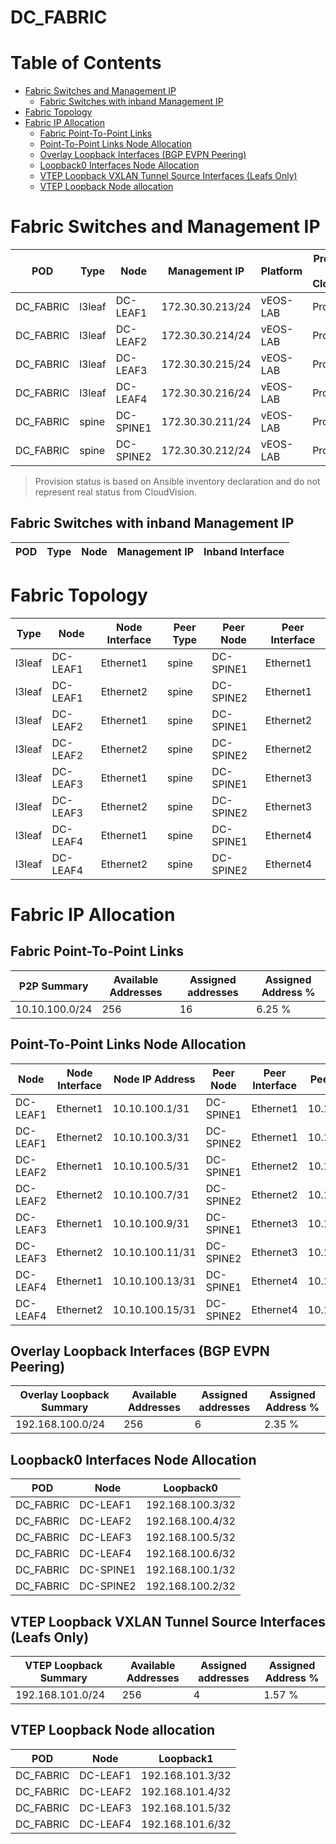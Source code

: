 # DC_FABRIC

# Table of Contents
<!-- toc -->

- [Fabric Switches and Management IP](#fabric-switches-and-management-ip)
  - [Fabric Switches with inband Management IP](#fabric-switches-with-inband-management-ip)
- [Fabric Topology](#fabric-topology)
- [Fabric IP Allocation](#fabric-ip-allocation)
  - [Fabric Point-To-Point Links](#fabric-point-to-point-links)
  - [Point-To-Point Links Node Allocation](#point-to-point-links-node-allocation)
  - [Overlay Loopback Interfaces (BGP EVPN Peering)](#overlay-loopback-interfaces-bgp-evpn-peering)
  - [Loopback0 Interfaces Node Allocation](#loopback0-interfaces-node-allocation)
  - [VTEP Loopback VXLAN Tunnel Source Interfaces (Leafs Only)](#vtep-loopback-vxlan-tunnel-source-interfaces-leafs-only)
  - [VTEP Loopback Node allocation](#vtep-loopback-node-allocation)

<!-- toc -->
# Fabric Switches and Management IP

| POD | Type | Node | Management IP | Platform | Provisioned in CloudVision |
| --- | ---- | ---- | ------------- | -------- | -------------------------- |
| DC_FABRIC | l3leaf | DC-LEAF1 | 172.30.30.213/24 | vEOS-LAB | Provisioned |
| DC_FABRIC | l3leaf | DC-LEAF2 | 172.30.30.214/24 | vEOS-LAB | Provisioned |
| DC_FABRIC | l3leaf | DC-LEAF3 | 172.30.30.215/24 | vEOS-LAB | Provisioned |
| DC_FABRIC | l3leaf | DC-LEAF4 | 172.30.30.216/24 | vEOS-LAB | Provisioned |
| DC_FABRIC | spine | DC-SPINE1 | 172.30.30.211/24 | vEOS-LAB | Provisioned |
| DC_FABRIC | spine | DC-SPINE2 | 172.30.30.212/24 | vEOS-LAB | Provisioned |

> Provision status is based on Ansible inventory declaration and do not represent real status from CloudVision.

## Fabric Switches with inband Management IP
| POD | Type | Node | Management IP | Inband Interface |
| --- | ---- | ---- | ------------- | ---------------- |

# Fabric Topology

| Type | Node | Node Interface | Peer Type | Peer Node | Peer Interface |
| ---- | ---- | -------------- | --------- | ----------| -------------- |
| l3leaf | DC-LEAF1 | Ethernet1 | spine | DC-SPINE1 | Ethernet1 |
| l3leaf | DC-LEAF1 | Ethernet2 | spine | DC-SPINE2 | Ethernet1 |
| l3leaf | DC-LEAF2 | Ethernet1 | spine | DC-SPINE1 | Ethernet2 |
| l3leaf | DC-LEAF2 | Ethernet2 | spine | DC-SPINE2 | Ethernet2 |
| l3leaf | DC-LEAF3 | Ethernet1 | spine | DC-SPINE1 | Ethernet3 |
| l3leaf | DC-LEAF3 | Ethernet2 | spine | DC-SPINE2 | Ethernet3 |
| l3leaf | DC-LEAF4 | Ethernet1 | spine | DC-SPINE1 | Ethernet4 |
| l3leaf | DC-LEAF4 | Ethernet2 | spine | DC-SPINE2 | Ethernet4 |

# Fabric IP Allocation

## Fabric Point-To-Point Links

| P2P Summary | Available Addresses | Assigned addresses | Assigned Address % |
| ----------- | ------------------- | ------------------ | ------------------ |
| 10.10.100.0/24 | 256 | 16 | 6.25 % |

## Point-To-Point Links Node Allocation

| Node | Node Interface | Node IP Address | Peer Node | Peer Interface | Peer IP Address |
| ---- | -------------- | --------------- | --------- | -------------- | --------------- |
| DC-LEAF1 | Ethernet1 | 10.10.100.1/31 | DC-SPINE1 | Ethernet1 | 10.10.100.0/31 |
| DC-LEAF1 | Ethernet2 | 10.10.100.3/31 | DC-SPINE2 | Ethernet1 | 10.10.100.2/31 |
| DC-LEAF2 | Ethernet1 | 10.10.100.5/31 | DC-SPINE1 | Ethernet2 | 10.10.100.4/31 |
| DC-LEAF2 | Ethernet2 | 10.10.100.7/31 | DC-SPINE2 | Ethernet2 | 10.10.100.6/31 |
| DC-LEAF3 | Ethernet1 | 10.10.100.9/31 | DC-SPINE1 | Ethernet3 | 10.10.100.8/31 |
| DC-LEAF3 | Ethernet2 | 10.10.100.11/31 | DC-SPINE2 | Ethernet3 | 10.10.100.10/31 |
| DC-LEAF4 | Ethernet1 | 10.10.100.13/31 | DC-SPINE1 | Ethernet4 | 10.10.100.12/31 |
| DC-LEAF4 | Ethernet2 | 10.10.100.15/31 | DC-SPINE2 | Ethernet4 | 10.10.100.14/31 |

## Overlay Loopback Interfaces (BGP EVPN Peering)

| Overlay Loopback Summary | Available Addresses | Assigned addresses | Assigned Address % |
| ------------------------ | ------------------- | ------------------ | ------------------ |
| 192.168.100.0/24 | 256 | 6 | 2.35 % |

## Loopback0 Interfaces Node Allocation

| POD | Node | Loopback0 |
| --- | ---- | --------- |
| DC_FABRIC | DC-LEAF1 | 192.168.100.3/32 |
| DC_FABRIC | DC-LEAF2 | 192.168.100.4/32 |
| DC_FABRIC | DC-LEAF3 | 192.168.100.5/32 |
| DC_FABRIC | DC-LEAF4 | 192.168.100.6/32 |
| DC_FABRIC | DC-SPINE1 | 192.168.100.1/32 |
| DC_FABRIC | DC-SPINE2 | 192.168.100.2/32 |

## VTEP Loopback VXLAN Tunnel Source Interfaces (Leafs Only)

| VTEP Loopback Summary | Available Addresses | Assigned addresses | Assigned Address % |
| --------------------- | ------------------- | ------------------ | ------------------ |
| 192.168.101.0/24 | 256 | 4 | 1.57 % |

## VTEP Loopback Node allocation

| POD | Node | Loopback1 |
| --- | ---- | --------- |
| DC_FABRIC | DC-LEAF1 | 192.168.101.3/32 |
| DC_FABRIC | DC-LEAF2 | 192.168.101.4/32 |
| DC_FABRIC | DC-LEAF3 | 192.168.101.5/32 |
| DC_FABRIC | DC-LEAF4 | 192.168.101.6/32 |
